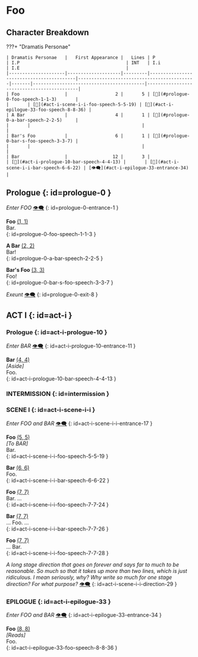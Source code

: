 # Foo

## Character Breakdown

???+ "Dramatis Personae"

    | Dramatis Personae   |   First Appearance |   Lines | P                                        | I.P                                        | INT   | I.i                                      | I.E                                        |
    |---------------------|--------------------|---------|------------------------------------------|--------------------------------------------|-------|------------------------------------------|--------------------------------------------|
    | Foo                 |                  2 |       5 | [💬](#prologue-0-foo-speech-1-1-3)       |                                            |       | [💬](#act-i-scene-i-i-foo-speech-5-5-19) | [💬](#act-i-epilogue-33-foo-speech-8-8-36) |
    | A Bar               |                  4 |       1 | [💬](#prologue-0-a-bar-speech-2-2-5)     |                                            |       |                                          |                                            |
    | Bar's Foo           |                  6 |       1 | [💬](#prologue-0-bar-s-foo-speech-3-3-7) |                                            |       |                                          |                                            |
    | Bar                 |                 12 |       3 |                                          | [💬](#act-i-prologue-10-bar-speech-4-4-13) |       | [💬](#act-i-scene-i-i-bar-speech-6-6-22) | [👁️‍🗨️](#act-i-epilogue-33-entrance-34)       |

## Prologue {: id=prologue-0 }


*Enter FOO* <a class="headerlink" href="#prologue-0-entrance-1" title="Permanent link">👁️‍🗨️</a>
{: id=prologue-0-entrance-1 }

**Foo** <a class="headerlink" href="#prologue-0-foo-speech-1-1-3" title="Permanent link">(1, 1)</a>  
Bar.  
{: id=prologue-0-foo-speech-1-1-3 }

**A Bar** <a class="headerlink" href="#prologue-0-a-bar-speech-2-2-5" title="Permanent link">(2, 2)</a>  
Bar!  
{: id=prologue-0-a-bar-speech-2-2-5 }

**Bar's Foo** <a class="headerlink" href="#prologue-0-bar-s-foo-speech-3-3-7" title="Permanent link">(3, 3)</a>  
Foo!  
{: id=prologue-0-bar-s-foo-speech-3-3-7 }


*Exeunt* <a class="headerlink" href="#prologue-0-exit-8" title="Permanent link">👁️‍🗨️</a>
{: id=prologue-0-exit-8 }



## ACT I {: id=act-i }

### Prologue {: id=act-i-prologue-10 }


*Enter BAR* <a class="headerlink" href="#act-i-prologue-10-entrance-11" title="Permanent link">👁️‍🗨️</a>
{: id=act-i-prologue-10-entrance-11 }

**Bar** <a class="headerlink" href="#act-i-prologue-10-bar-speech-4-4-13" title="Permanent link">(4, 4)</a>  
*\[Aside]*  
Foo.  
{: id=act-i-prologue-10-bar-speech-4-4-13 }


### INTERMISSION {: id=intermission }

### SCENE I {: id=act-i-scene-i-i }


*Enter FOO and BAR* <a class="headerlink" href="#act-i-scene-i-i-entrance-17" title="Permanent link">👁️‍🗨️</a>
{: id=act-i-scene-i-i-entrance-17 }

**Foo** <a class="headerlink" href="#act-i-scene-i-i-foo-speech-5-5-19" title="Permanent link">(5, 5)</a>  
*\[To BAR]*  
Bar.  
{: id=act-i-scene-i-i-foo-speech-5-5-19 }

**Bar** <a class="headerlink" href="#act-i-scene-i-i-bar-speech-6-6-22" title="Permanent link">(6, 6)</a>  
Foo.  
{: id=act-i-scene-i-i-bar-speech-6-6-22 }

**Foo** <a class="headerlink" href="#act-i-scene-i-i-foo-speech-7-7-24" title="Permanent link">(7, 7)</a>  
Bar. ...  
{: id=act-i-scene-i-i-foo-speech-7-7-24 }

**Bar** <a class="headerlink" href="#act-i-scene-i-i-bar-speech-7-7-26" title="Permanent link">(7, 7)</a>  
... Foo. ...  
{: id=act-i-scene-i-i-bar-speech-7-7-26 }

**Foo** <a class="headerlink" href="#act-i-scene-i-i-foo-speech-7-7-28" title="Permanent link">(7, 7)</a>  
... Bar.  
{: id=act-i-scene-i-i-foo-speech-7-7-28 }


*A long stage direction that goes on forever and says far to much to be reasonable. So much so that it takes up more than two lines, which is just ridiculous. I mean seriously, why? Why write so much for one stage direction? For what purpose?* <a class="headerlink" href="#act-i-scene-i-i-direction-29" title="Permanent link">👁️‍🗨️</a>
{: id=act-i-scene-i-i-direction-29 }



### EPILOGUE {: id=act-i-epilogue-33 }


*Enter FOO and BAR* <a class="headerlink" href="#act-i-epilogue-33-entrance-34" title="Permanent link">👁️‍🗨️</a>
{: id=act-i-epilogue-33-entrance-34 }

**Foo** <a class="headerlink" href="#act-i-epilogue-33-foo-speech-8-8-36" title="Permanent link">(8, 8)</a>  
*\[Reads]*  
Foo.  
{: id=act-i-epilogue-33-foo-speech-8-8-36 }


